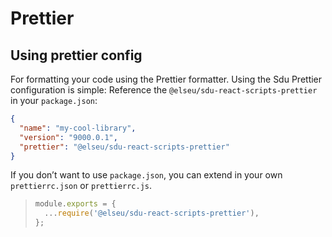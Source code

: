 # Prettier

## Using prettier config

For formatting your code using the Prettier formatter. Using the Sdu Prettier configuration is simple: Reference the `@elseu/sdu-react-scripts-prettier` in your `package.json`:

```json
{
  "name": "my-cool-library",
  "version": "9000.0.1",
  "prettier": "@elseu/sdu-react-scripts-prettier"
}
```

If you don’t want to use `package.json`, you can extend in your own `prettierrc.json` or `prettierrc.js`.

> ```js
> module.exports = {
>   ...require('@elseu/sdu-react-scripts-prettier'),
> };
> ```
